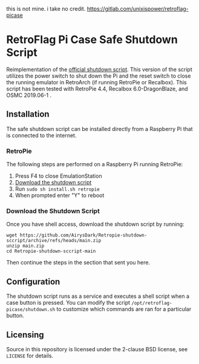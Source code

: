 this is not mine. i take no credit.
https://gitlab.com/unixispower/retroflag-picase

# RetroFlag Pi Case Safe Shutdown Script
Reimplementation of the [official shutdown script](
https://github.com/RetroFlag/retroflag-picase). This version of the
script utilizes the power switch to shut down the Pi and the reset switch to
close the running emulator in RetroArch (if running RetroPie or Recalbox).
This script has been tested with RetroPie 4.4, Recalbox 6.0-DragonBlaze, and
OSMC 2019.06-1 .


## Installation
The safe shutdown script can be installed directly from a Raspberry Pi that is
connected to the internet.

### RetroPie
The following steps are performed on a Raspberry Pi running RetroPie:

1. Press F4 to close EmulationStation
2. [Download the shutdown script](#download-the-shutdown-script)
3. Run `sudo sh install.sh retropie`
4. When prompted enter "Y" to reboot


### Download the Shutdown Script
Once you have shell access, download the shutdown script by running:

```shell
wget https://github.com/AirysDark/Retropie-shutdown-sccript/archive/refs/heads/main.zip
unzip main.zip
cd Retropie-shutdown-sccript-main
```

Then continue the steps in the section that sent you here.


## Configuration
The shutdown script runs as a service and executes a shell script when a case
button is pressed. You can modify the script `/opt/retroflag-picase/shutdown.sh`
to customize which commands are ran for a particular button.


## Licensing
Source in this repository is licensed under the 2-clause BSD license, see
`LICENSE` for details.
